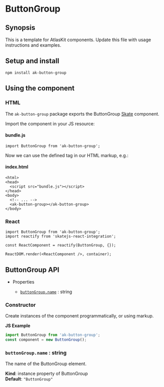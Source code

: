 # ButtonGroup

## Synopsis

This is a template for AtlasKit components. Update this file with usage instructions and examples.

## Setup and install

```
npm install ak-button-group
```

## Using the component

### HTML

The `ak-button-group` package exports the ButtonGroup [Skate](https://github.com/skatejs/skatejs) component.

Import the component in your JS resource:
 
#### bundle.js

```
import ButtonGroup from 'ak-button-group';
```

Now we can use the defined tag in our HTML markup, e.g.:

#### index.html

```
<html>
<head>
  <script src="bundle.js"></script>
</head>
<body>
  <!-- ... -->
  <ak-button-group></ak-button-group>
</body>
```

### React

```
import ButtonGroup from 'ak-button-group';
import reactify from 'skatejs-react-integration';

const ReactComponent = reactify(ButtonGroup, {});

ReactDOM.render(<ReactComponent />, container);
```

## ButtonGroup API
* Properties

    *  [`buttonGroup.name`](#ButtonGroup+name) : string

### Constructor
Create instances of the component programmatically, or using markup.

**JS Example**
```js
import ButtonGroup from 'ak-button-group';
const component = new ButtonGroup();
```
### `buttonGroup.name` : string
The name of the ButtonGroup element.

**Kind**: instance property of ButtonGroup  
**Default**: `"ButtonGroup"`  
